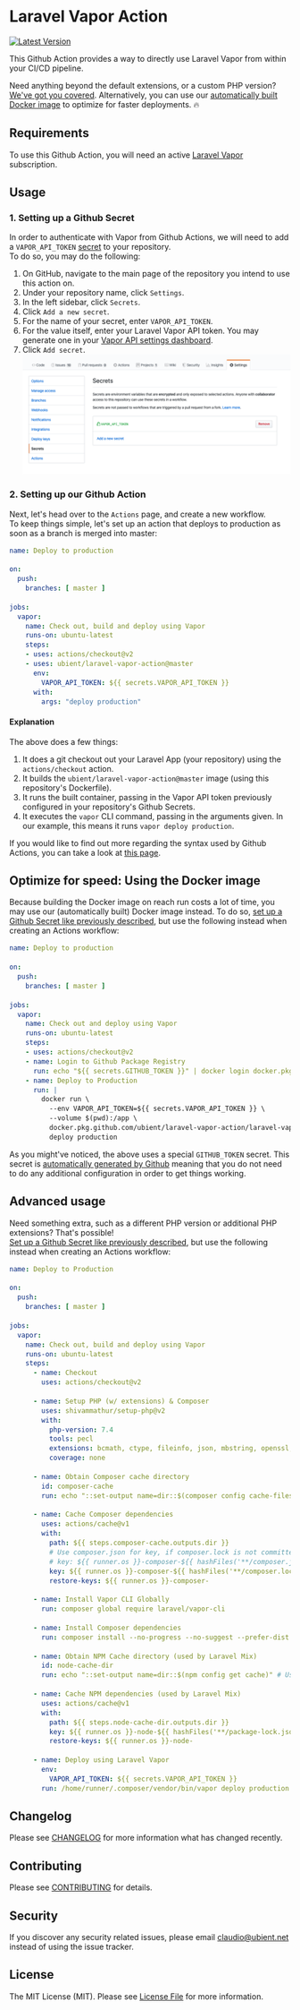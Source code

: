 # Laravel Vapor Action

[![Latest Version](https://img.shields.io/github/release/ubient/laravel-vapor-action.svg?style=flat-square)](https://github.com/ubient/laravel-vapor-action/releases)

This Github Action provides a way to directly use Laravel Vapor from within your CI/CD pipeline.

Need anything beyond the default extensions, or a custom PHP version? [We've got you covered](#advanced-usage). Alternatively, you can use our [automatically built Docker image](#optimize-for-speed-using-the-docker-image) to optimize for faster deployments. :fire:

## Requirements

To use this Github Action, you will need an active [Laravel Vapor](https://vapor.laravel.com) subscription.

## Usage

### 1. Setting up a Github Secret
In order to authenticate with Vapor from Github Actions, we will need to add a `VAPOR_API_TOKEN` [secret](https://help.github.com/en/actions/configuring-and-managing-workflows/creating-and-storing-encrypted-secrets#creating-encrypted-secrets) to your repository.\
To do so, you may do the following:
1. On GitHub, navigate to the main page of the repository you intend to use this action on.
2. Under your repository name, click `Settings`.
3. In the left sidebar, click `Secrets`.
4. Click `Add a new secret`.
5. For the name of your secret, enter `VAPOR_API_TOKEN`.
6. For the value itself, enter your Laravel Vapor API token. You may generate one in your  [Vapor API settings dashboard](https://vapor.laravel.com/app/account/api-tokens).
7. Click `Add secret`.
![Example of the Project Settings Secrets page](/images/project-settings-secrets.png)

### 2. Setting up our Github Action

Next, let's head over to the `Actions` page, and create a new workflow.\
To keep things simple, let's set up an action that deploys to production as soon as a branch is merged into master:

```yaml
name: Deploy to production

on:
  push:
    branches: [ master ]

jobs:
  vapor:
    name: Check out, build and deploy using Vapor
    runs-on: ubuntu-latest
    steps:
    - uses: actions/checkout@v2
    - uses: ubient/laravel-vapor-action@master
      env:
        VAPOR_API_TOKEN: ${{ secrets.VAPOR_API_TOKEN }}
      with:
        args: "deploy production"
```

#### Explanation

The above does a few things:
1. It does a git checkout out your Laravel App (your repository) using the `actions/checkout` action.
2. It builds the `ubient/laravel-vapor-action@master` image (using this repository's Dockerfile).
3. It runs the built container, passing in the Vapor API token previously configured in your repository's Github Secrets.
4. It executes the `vapor` CLI command, passing in the arguments given. In our example, this means it runs `vapor deploy production`.

If you would like to find out more regarding the syntax used by Github Actions, you can take a look at [this page](https://help.github.com/en/actions/reference/workflow-syntax-for-github-actions#onevent_nametypes).


## Optimize for speed: Using the Docker image

Because building the Docker image on reach run costs a lot of time, you may use our (automatically built) Docker image instead.
To do so, [set up a Github Secret like previously described](#1-setting-up-a-github-secret), but use the following instead when creating an Actions workflow:

```yaml
name: Deploy to production

on:
  push:
    branches: [ master ]

jobs:
  vapor:
    name: Check out and deploy using Vapor
    runs-on: ubuntu-latest
    steps:
    - uses: actions/checkout@v2
    - name: Login to Github Package Registry
      run: echo "${{ secrets.GITHUB_TOKEN }}" | docker login docker.pkg.github.com -u ${{ github.actor }} --password-stdin
    - name: Deploy to Production
      run: |
        docker run \
          --env VAPOR_API_TOKEN=${{ secrets.VAPOR_API_TOKEN }} \
          --volume $(pwd):/app \
          docker.pkg.github.com/ubient/laravel-vapor-action/laravel-vapor-action:latest \
          deploy production
```

As you might've noticed, the above uses a special `GITHUB_TOKEN` secret. This secret is [automatically generated by Github](https://help.github.com/en/actions/configuring-and-managing-workflows/authenticating-with-the-github_token#about-the-github_token-secret)
meaning that you do not need to do any additional configuration in order to get things working.


## Advanced usage

Need something extra, such as a different PHP version or additional PHP extensions? That's possible!\
[Set up a Github Secret like previously described](#1-setting-up-a-github-secret), but use the following instead when creating an Actions workflow:

```yaml
name: Deploy to Production

on:
  push:
    branches: [ master ]

jobs:
  vapor:
    name: Check out, build and deploy using Vapor
    runs-on: ubuntu-latest
    steps:
      - name: Checkout
        uses: actions/checkout@v2

      - name: Setup PHP (w/ extensions) & Composer
        uses: shivammathur/setup-php@v2
        with:
          php-version: 7.4
          tools: pecl
          extensions: bcmath, ctype, fileinfo, json, mbstring, openssl, pdo, tokenizer, xml
          coverage: none

      - name: Obtain Composer cache directory
        id: composer-cache
        run: echo "::set-output name=dir::$(composer config cache-files-dir)"

      - name: Cache Composer dependencies
        uses: actions/cache@v1
        with:
          path: ${{ steps.composer-cache.outputs.dir }}
          # Use composer.json for key, if composer.lock is not committed.
          # key: ${{ runner.os }}-composer-${{ hashFiles('**/composer.json') }}
          key: ${{ runner.os }}-composer-${{ hashFiles('**/composer.lock') }}
          restore-keys: ${{ runner.os }}-composer-

      - name: Install Vapor CLI Globally
        run: composer global require laravel/vapor-cli

      - name: Install Composer dependencies
        run: composer install --no-progress --no-suggest --prefer-dist --optimize-autoloader

      - name: Obtain NPM Cache directory (used by Laravel Mix)
        id: node-cache-dir
        run: echo "::set-output name=dir::$(npm config get cache)" # Use $(yarn cache dir) for yarn

      - name: Cache NPM dependencies (used by Laravel Mix)
        uses: actions/cache@v1
        with:
          path: ${{ steps.node-cache-dir.outputs.dir }}
          key: ${{ runner.os }}-node-${{ hashFiles('**/package-lock.json') }} # Use '**/yarn.lock' for yarn
          restore-keys: ${{ runner.os }}-node-

      - name: Deploy using Laravel Vapor
        env:
          VAPOR_API_TOKEN: ${{ secrets.VAPOR_API_TOKEN }}
        run: /home/runner/.composer/vendor/bin/vapor deploy production
```

## Changelog

Please see [CHANGELOG](CHANGELOG.md) for more information what has changed recently.

## Contributing

Please see [CONTRIBUTING](CONTRIBUTING.md) for details.

## Security

If you discover any security related issues, please email claudio@ubient.net instead of using the issue tracker.

## License

The MIT License (MIT). Please see [License File](LICENSE.md) for more information.
